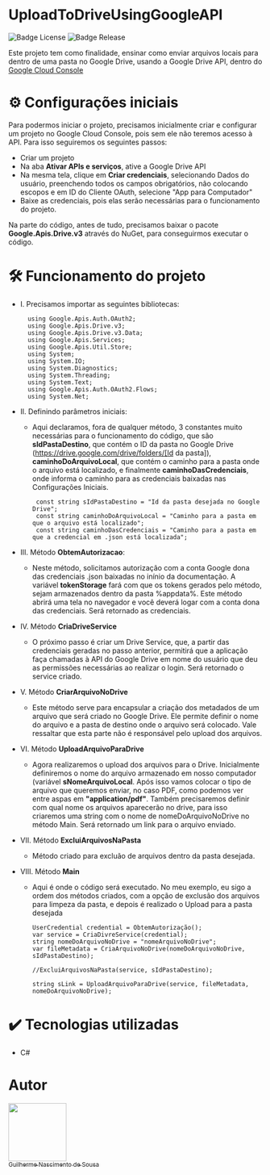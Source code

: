 # UploadToDriveUsingGoogleAPI
![Badge License](https://img.shields.io/badge/license-MIT-green)
![Badge Release](https://img.shields.io/badge/release-October-yellow)

Este projeto tem como finalidade, ensinar como enviar arquivos locais para dentro de uma pasta no Google Drive, usando a Google Drive API, dentro do <a href="https://console.cloud.google.com/">Google Cloud Console</a>

# ⚙️ Configurações iniciais
Para podermos iniciar o projeto, precisamos inicialmente criar e configurar um projeto no Google Cloud Console, pois sem ele não teremos acesso à API. Para isso seguiremos os seguintes passos:
* Criar um projeto
* Na aba <b>Ativar APIs e serviços</b>, ative a Google Drive API
* Na mesma tela, clique em <b>Criar credenciais</b>, selecionando Dados do usuário, preenchendo todos os campos obrigatórios, não colocando escopos e em ID do Cliente OAuth, selecione "App para Computador"
* Baixe as credenciais, pois elas serão necessárias para o funcionamento do projeto.

Na parte do código, antes de tudo, precisamos baixar o pacote <b>Google.Apis.Drive.v3</b> através do NuGet, para conseguirmos executar o código.

# 🛠️ Funcionamento do projeto
* I. Precisamos importar as seguintes bibliotecas:
  
        using Google.Apis.Auth.OAuth2;
        using Google.Apis.Drive.v3;
        using Google.Apis.Drive.v3.Data;
        using Google.Apis.Services;
        using Google.Apis.Util.Store;
        using System;
        using System.IO;
        using System.Diagnostics;
        using System.Threading;
        using System.Text;
        using Google.Apis.Auth.OAuth2.Flows;
        using System.Net;
  
* II. Definindo parâmetros iniciais:
  * Aqui declaramos, fora de qualquer método, 3 constantes muito necessárias para o funcionamento do código, que são <b>sIdPastaDestino</b>, que contém o ID da pasta no Google Drive (https://drive.google.com/drive/folders/[Id da pasta]), <b>caminhoDoArquivoLocal</b>, que contém o caminho para a pasta onde o arquivo está localizado, e finalmente <b>caminhoDasCredenciais</b>, onde informa o caminho para as credenciais baixadas nas Configurações Iniciais.
    
         const string sIdPastaDestino = "Id da pasta desejada no Google Drive";
         const string caminhoDoArquivoLocal = "Caminho para a pasta em que o arquivo está localizado";
         const string caminhoDasCredenciais = "Caminho para a pasta em que a credencial em .json está localizada";

* III. Método <b>ObtemAutorizacao</b>:
  
  * Neste método, solicitamos autorização com a conta Google dona das credenciais .json baixadas no inínio da documentação. A variável <b>tokenStorage</b> fará com que os tokens gerados pelo método, sejam armazenados dentro da pasta %appdata%. Este método abrirá uma tela no navegador e você deverá logar com a conta dona das credenciais. Será retornado as credenciais.

* IV. Método <b>CriaDriveService</b>

  * O próximo passo é criar um Drive Service, que, a partir das credenciais geradas no passo anterior, permitirá que a aplicação faça chamadas à API do Google Drive em nome do usuário que deu as permissões necessárias ao realizar o login. Será retornado o service criado.

* V. Método <b>CriarArquivoNoDrive</b>

  * Este método serve para encapsular a criação dos metadados de um arquivo que será criado no Google Drive. Ele permite definir o nome do arquivo e a pasta de destino onde o arquivo será colocado. Vale ressaltar que esta parte não é responsável pelo upload dos arquivos.
 
* VI. Método <b>UploadArquivoParaDrive</b>

  * Agora realizaremos o upload dos arquivos para o Drive. Inicialmente definiremos o nome do arquivo armazenado em nosso computador (variável <b>sNomeArquivoLocal</b>. Após isso vamos colocar o tipo de arquivo que queremos enviar, no caso PDF, como podemos ver entre aspas em <b>"application/pdf"</b>. Também precisaremos definir com qual nome os arquivos aparecerão no drive, para isso criaremos uma string com o nome de nomeDoArquivoNoDrive no método Main. Será retornado um link para o arquivo enviado.

* VII. Método <b>ExcluiArquivosNaPasta</b>

  * Método criado para excluão de arquivos dentro da pasta desejada.

* VIII. Método <b>Main</b>

  * Aqui é onde o código será executado. No meu exemplo, eu sigo a ordem dos métodos criados, com a opção de exclusão dos arquivos para limpeza da pasta, e depois é realizado o Upload para a pasta desejada

        UserCredential credential = ObtemAutorização();
        var service = CriaDivreService(credential);
        string nomeDoArquivoNoDrive = "nomeArquivoNoDrive";
        var fileMetadata = CriaArquivoNoDrive(nomeDoArquivoNoDrive, sIdPastaDestino);
    
        //ExcluiArquivosNaPasta(service, sIdPastaDestino);
    
        string sLink = UploadArquivoParaDrive(service, fileMetadata, nomeDoArquivoNoDrive);

# ✔️ Tecnologias utilizadas
* C#

# Autor
[<img loading="lazy" src="https://avatars.githubusercontent.com/u/98130340?v=4" width=115><br><sub>Guilherme Nascimento de Sousa</sub>](https://github.com/GuilhermeNSousa)
